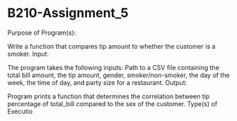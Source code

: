 # B210-Assignment_5

Purpose of Program(s):

Write a function that compares tip amount to whether the customer is a smoker.
Input:

The program takes the following inputs: Path to a CSV file containing the total bill amount, the tip amount, gender, smoker/non-smoker, the day of the week, the time of day, and party size for a restaurant.
Output:

Program prints a function that determines the correlation between tip percentage of total_bill compared to the sex of the customer.
Type(s) of Executio
